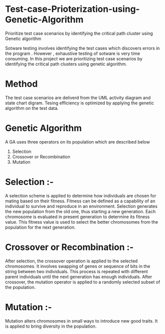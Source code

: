 # Test-case-Prioterization-using-Genetic-Algorithm
Prioritize test case scenarios by identifying the critical path cluster using Genetic algorithm

Sotware testing involves identifying the test cases which discovers errors in the program . However , exhaustive testing of
sotware is very time consuming. In this project we are prioritizing test case scenarios by identifying the critical path clusters 
using genetic algorithm.

# Method
The test case scenarios are deliverd from the UML activity diagram and state chart digram.
Tesing efficiency is optimized by applying the genetic algorithm on the test data.

# Genetic Algorithm
A GA uses three operators on its population which are described below

1. Selection 
2. Crossover or Recombination
3. Mutation

 # Selection :-
 A selection scheme is applied to determine how individuals are chosen for mating based on their
fitness. Fitness can be defined as a capability of an individual to survive and reproduce in an
environment. Selection generates the new population from the old one, thus starting a new generation. Each
chromosome is evaluated in present generation to determine its fitness value. This fitness value is used
to select the better chromosomes from the population for the next generation.
 
# Crossover or Recombination :-
After selection, the crossover operation is applied to the selected chromosomes. It involves swapping of genes or
sequence of bits in the string between two individuals. This process is repeated with different parent
individuals until the next generation has enough individuals. After crossover, the mutation operator is
applied to a randomly selected subset of the population.

# Mutation :-
Mutation alters chromosomes in small ways to introduce new good traits. It is applied to
bring diversity in the population.

